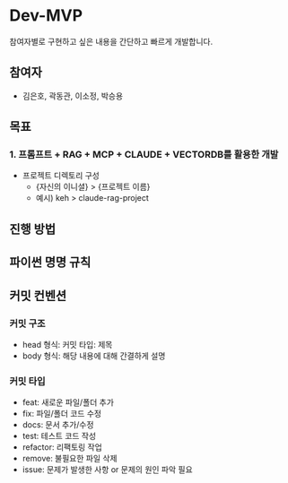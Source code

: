# Dev-MVP
참여자별로 구현하고 싶은 내용을 간단하고 빠르게 개발합니다. 

## 참여자
- 김은호, 곽동관, 이소정, 박승용

## 목표
### 1. 프롬프트 + RAG + MCP + CLAUDE + VECTORDB를 활용한 개발
- 프로젝트 디렉토리 구성
  - {자신의 이니셜} > {프로젝트 이름}
  - 예시) keh > claude-rag-project

## 진행 방법


## 파이썬 명명 규칙


## 커밋 컨벤션
### 커밋 구조
- head 형식: 커밋 타입: 제목
- body 형식: 해당 내용에 대해 간결하게 설명

### 커밋 타입
- feat: 새로운 파일/폴더 추가
- fix: 파일/폴더 코드 수정
- docs: 문서 추가/수정
- test: 테스트 코드 작성
- refactor: 리팩토링 작업
- remove: 불필요한 파일 삭제
- issue: 문제가 발생한 사항 or 문제의 원인 파악 필요
